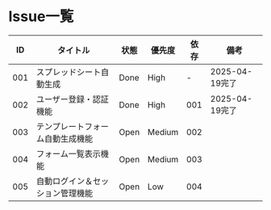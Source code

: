 # Issue一覧

| ID  | タイトル                               | 状態   | 優先度 | 依存   | 備考              |
|-----|----------------------------------------|--------|--------|--------|-------------------|
| 001 | スプレッドシート自動生成              | Done | High   | -      | 2025-04-19完了 |
| 002 | ユーザー登録・認証機能               | Done | High   | 001    | 2025-04-19完了 |
| 003 | テンプレートフォーム自動生成機能     | Open   | Medium | 002    |                   |
| 004 | フォーム一覧表示機能                 | Open   | Medium | 003    |                   |
| 005 | 自動ログイン＆セッション管理機能      | Open   | Low    | 004    |                   |
